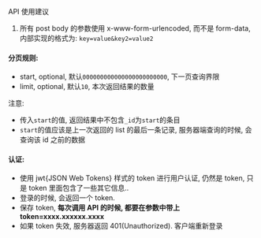 API 使用建议

1. 所有 post body 的参数使用 x-www-form-urlencoded, 而不是 form-data, 内部实现的格式为: `key=value&key2=value2`

#### 分页规则:

- start, optional, 默认`000000000000000000000000`, 下一页查询界限
- limit, optional, 默认`10`, 本次返回结果的数量

注意:

- 传入`start`的值, 返回结果中不包含`_id`为`start`的条目
- `start`的值应该是上一次返回的 list 的最后一条记录, 服务器端查询的时候, 会查询该 id 之前的数据

#### 认证:

- 使用 jwt{JSON Web Tokens} 样式的 token 进行用户认证, 仍然是 token, 只是 token 里面包含了一些其它信息..
- 登录的时候, 会返回一个 token.
- 保存 token, **每次调用 API 的时候, 都要在参数中带上 token=xxxx.xxxxxx.xxxx**
- 如果 token 失效, 服务器返回 401(Unauthorized). 客户端重新登录

